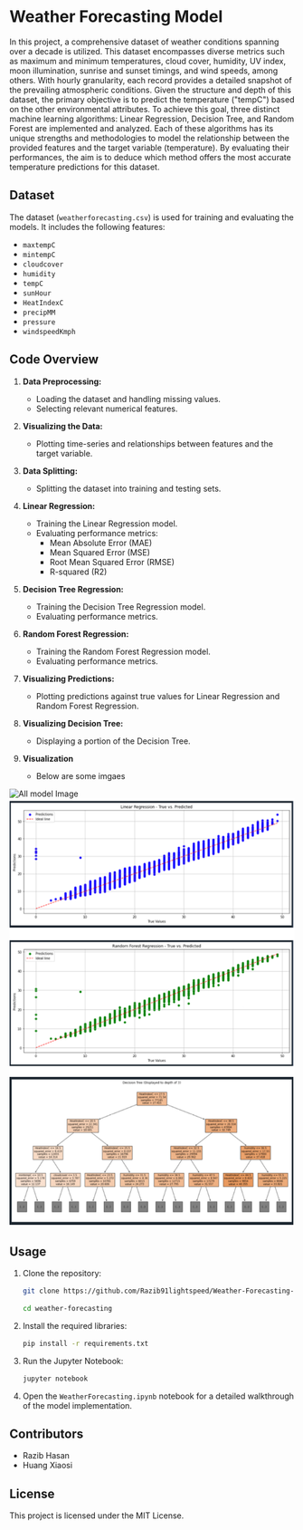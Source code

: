 # Weather Forecasting Model

In this project, a comprehensive dataset of weather conditions spanning over a decade is utilized. This dataset encompasses diverse metrics such as maximum and minimum temperatures, cloud cover, humidity, UV index, moon illumination, sunrise and sunset timings, and wind speeds, among others. With hourly granularity, each record provides a detailed snapshot of the prevailing atmospheric conditions. Given the structure and depth of this dataset, the primary objective is to predict the temperature ("tempC") based on the other environmental attributes.
To achieve this goal, three distinct machine learning algorithms: Linear Regression, Decision Tree, and Random Forest are implemented and analyzed. Each of these algorithms has its unique strengths and methodologies to model the relationship between the provided features and the target variable (temperature). By evaluating their performances, the aim is to deduce which method offers the most accurate temperature predictions for this dataset.

## Dataset

The dataset (`weatherforecasting.csv`) is used for training and evaluating the models. It includes the following features:

- `maxtempC`
- `mintempC`
- `cloudcover`
- `humidity`
- `tempC`
- `sunHour`
- `HeatIndexC`
- `precipMM`
- `pressure`
- `windspeedKmph`

## Code Overview

1. **Data Preprocessing:**
   - Loading the dataset and handling missing values.
   - Selecting relevant numerical features.

2. **Visualizing the Data:**
   - Plotting time-series and relationships between features and the target variable.

3. **Data Splitting:**
   - Splitting the dataset into training and testing sets.

4. **Linear Regression:**
   - Training the Linear Regression model.
   - Evaluating performance metrics:
     - Mean Absolute Error (MAE)
     - Mean Squared Error (MSE)
     - Root Mean Squared Error (RMSE)
     - R-squared (R2)

5. **Decision Tree Regression:**
   - Training the Decision Tree Regression model.
   - Evaluating performance metrics.

6. **Random Forest Regression:**
   - Training the Random Forest Regression model.
   - Evaluating performance metrics.

7. **Visualizing Predictions:**
   - Plotting predictions against true values for Linear Regression and Random Forest Regression.

8. **Visualizing Decision Tree:**
   - Displaying a portion of the Decision Tree.

9. **Visualization**
   - Below are some imgaes
   
  ![All model Image](images/Metrics.png)
  ![All model Image](images/LD.png)

## Usage

1. Clone the repository:

    ```bash
    git clone https://github.com/Razib91lightspeed/Weather-Forecasting-Model.git
    ```
    ```bash
    cd weather-forecasting
    ```

2. Install the required libraries:

    ```bash
    pip install -r requirements.txt
    ```

3. Run the Jupyter Notebook:

    ```bash
    jupyter notebook
    ```

4. Open the `WeatherForecasting.ipynb` notebook for a detailed walkthrough of the model implementation.

## Contributors

- Razib Hasan
- Huang Xiaosi

## License

This project is licensed under the MIT License.
